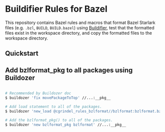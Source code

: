 # Buildifier Rules for Bazel

This repository contains Bazel rules and macros that format Bazel Starlark files (e.g. `.bzl`,
`BUILD`, `BUILD.bazel`) using
[Buildifier](https://github.com/bazelbuild/buildtools/tree/master/buildifier), test that the
formatted files exist in the workspace directory, and copy the formatted files to the workspace
directory.

## Quickstart



## Add bzlformat_pkg to all packages using Buildozer

```sh

# Recommended by Buildozer doc
$ buildozer 'fix movePackageToTop' //...:__pkg__

# Add load statement to all of the packages.
$ buildozer 'new_load @cgrindel_rules_bzlformat//bzlformat:bzlformat.bzl bzlformat_pkg' //...:__pkg__

# Add the bzlformat_pkg() to all of the packages.
$ buildozer 'new bzlformat_pkg bzlformat' //...:__pkg__

```

